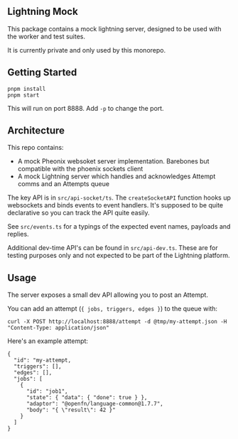 ## Lightning Mock

This package contains a mock lightning server, designed to be used with the worker and test suites.

It is currently private and only used by this monorepo.

## Getting Started

```
pnpm install
pnpm start
```

This will run on port 8888. Add `-p` to change the port.

## Architecture

This repo contains:

- A mock Pheonix websoket server implementation. Barebones but compatible with the phoenix sockets client
- A mock Lightning server which handles and acknowledges Attempt comms and an Attempts queue

The key API is in `src/api-socket/ts`. The `createSocketAPI` function hooks up websockets and binds events to event handlers. It's supposed to be quite declarative so you can track the API quite easily.

See `src/events.ts` for a typings of the expected event names, payloads and replies.

Additional dev-time API's can be found in `src/api-dev.ts`. These are for testing purposes only and not expected to be part of the Lightning platform.

## Usage

The server exposes a small dev API allowing you to post an Attempt.

You can add an attempt (`{ jobs, triggers, edges }`) to the queue with:

```
curl -X POST http://localhost:8888/attempt -d @tmp/my-attempt.json -H "Content-Type: application/json"
```

Here's an example attempt:

```
{
  "id": "my-attempt,
  "triggers": [],
  "edges": [],
  "jobs": [
    {
      "id": "job1",
      "state": { "data": { "done": true } },
      "adaptor": "@openfn/language-common@1.7.7",
      "body": "{ \"result\": 42 }"
    }
  ]
}
```
